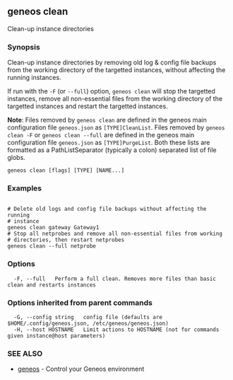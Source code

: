 ## geneos clean

Clean-up instance directories

### Synopsis


Clean-up instance directories by removing old log & config file backups
from the working directory of the targetted instances, without affecting
the running instances.

If run with the `-F` (or `--full`) option, `geneos clean` will stop the 
targetted instances, remove all non-essential files from the working 
directory of the targetted instances and restart the targetted instances.

**Note**: Files removed by `geneos clean` are defined in the geneos main 
configuration file `geneos.json` as `[TYPE]CleanList`.
Files removed by `geneos clean -F` or `geneos clean --full` are defined
in the geneos main configuration file `geneos.json` as `[TYPE]PurgeList`.
Both these lists are formatted as a PathListSeparator (typically a colon) 
separated list of file globs.


```
geneos clean [flags] [TYPE] [NAME...]
```

### Examples

```

# Delete old logs and config file backups without affecting the running
# instance
geneos clean gateway Gateway1
# Stop all netprobes and remove all non-essential files from working 
# directories, then restart netprobes
geneos clean --full netprobe

```

### Options

```
  -F, --full   Perform a full clean. Removes more files than basic clean and restarts instances
```

### Options inherited from parent commands

```
  -G, --config string   config file (defaults are $HOME/.config/geneos.json, /etc/geneos/geneos.json)
  -H, --host HOSTNAME   Limit actions to HOSTNAME (not for commands given instance@host parameters)
```

### SEE ALSO

* [geneos](geneos.md)	 - Control your Geneos environment

